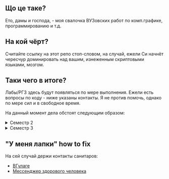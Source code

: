 ## Що це таке?
Ето, дамы и господа, - моя свалочка ВУЗовских работ по комп.графике, программированию и т.д.

## На кой чёрт?
Считайте ссылку на этот репо стоп-словом, на случай, ежели Си начнёт чересчур доминировать над вашим, изнеженным скриптовыми языками, мозгом.

## Таки чего в итоге?
Лабы/РГЗ здесь будут появляться по мере выполнения. Ежели есть вопросы по коду - ниже указаны контакты.
Я не против помочь, однако по мере сил и в свободное время.

На данный момент дела обстоят следующим образом:

<details><summary>Семестр 2</summary>
<p>

  - [x] [Лаба 1(8)](https://github.com/Linadil/NSTU_Programming/tree/master/semester2/lab1_8)
  - [x] [Лаба 2(8)](https://github.com/Linadil/NSTU_Programming/tree/master/semester2/lab2_8)
  - [x] [Лаба 3(8)](https://github.com/Linadil/NSTU_Programming/tree/master/semester2/lab3_8)
  - [x] [Лаба 4(8)](https://github.com/Linadil/NSTU_Programming/tree/master/semester2/lab4_8)
  - [x] [Лаба 5(8)](https://github.com/Linadil/NSTU_Programming/tree/master/semester2/lab5_8)
  - [x] [Лаба 6(8)](https://github.com/Linadil/NSTU_Programming/tree/master/semester2/lab6_8)
  - [x] [Курсовая гр3.(1, 3, 9, 10, 19) гр.4(1, 8, 11, 20)](https://github.com/Linadil/NSTU_Programming/tree/master/semester2/coursework)

</p>
</details>

<details><summary>Семестр 3</summary>
<p>

  - [x] [Лаба 1(13)](https://github.com/Linadil/NSTU_Programming/tree/master/semester3/lab1_13)
  - [x] [Лаба 2(13)](https://github.com/Linadil/NSTU_Programming/tree/master/semester3/lab2_13)
  - [x] [Лаба 3(13)](https://github.com/Linadil/NSTU_Programming/tree/master/semester3/lab3_13)
  - [x] [Лаба 4(13)](https://github.com/Linadil/NSTU_Programming/tree/master/semester3/lab4_13)
  - [x] [Лаба 5(13)](https://github.com/Linadil/NSTU_Programming/tree/master/semester3/lab5_13)
  - [x] [Лаба 6(13)](https://github.com/Linadil/NSTU_Programming/tree/master/semester3/lab6_13)
  - [x] [Лаба 7(13)](https://github.com/Linadil/NSTU_Programming/tree/master/semester3/lab7_13)
  - [x] [Лаба 8(13)](https://github.com/Linadil/NSTU_Programming/tree/master/semester3/lab8_13)
  - [ ] [РГР (13)](https://github.com/Linadil/NSTU_Programming/tree/master/semester3/coursework)

</p>
</details>

## "У меня лапки" how to fix
На сей случай держи контакты санитаров:
 * [ВГулаге](https://vk.com/cpp_is_power)
 * [Мессенджер здорового человека](https://t.me/boolka_breada)

